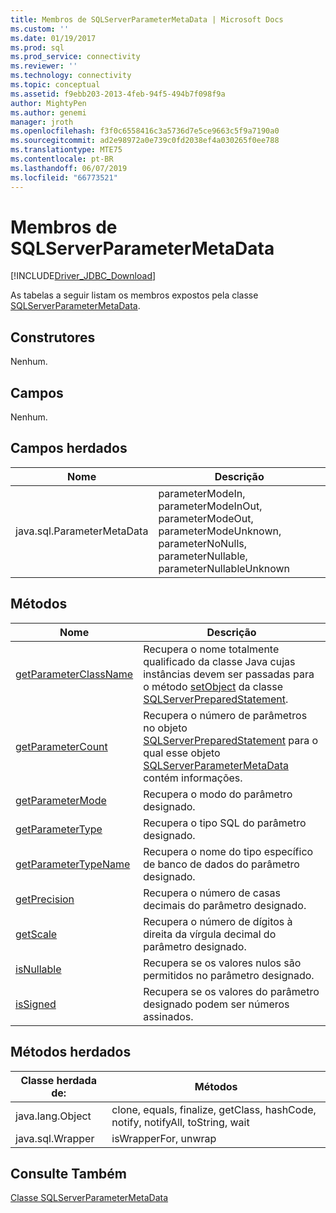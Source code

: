 ```yaml
---
title: Membros de SQLServerParameterMetaData | Microsoft Docs
ms.custom: ''
ms.date: 01/19/2017
ms.prod: sql
ms.prod_service: connectivity
ms.reviewer: ''
ms.technology: connectivity
ms.topic: conceptual
ms.assetid: f9ebb203-2013-4feb-94f5-494b7f098f9a
author: MightyPen
ms.author: genemi
manager: jroth
ms.openlocfilehash: f3f0c6558416c3a5736d7e5ce9663c5f9a7190a0
ms.sourcegitcommit: ad2e98972a0e739c0fd2038ef4a030265f0ee788
ms.translationtype: MTE75
ms.contentlocale: pt-BR
ms.lasthandoff: 06/07/2019
ms.locfileid: "66773521"
---
```

# <a name="sqlserverparametermetadata-members"></a>Membros de SQLServerParameterMetaData
[!INCLUDE[Driver_JDBC_Download](../../../includes/driver_jdbc_download.md)]

  As tabelas a seguir listam os membros expostos pela classe [SQLServerParameterMetaData](../../../connect/jdbc/reference/sqlserverparametermetadata-class.md).  
  
## <a name="constructors"></a>Construtores  
 Nenhum.  
  
## <a name="fields"></a>Campos  
 Nenhum.  
  
## <a name="inherited-fields"></a>Campos herdados  
  
|Nome|Descrição|  
|----------|-----------------|  
|java.sql.ParameterMetaData|parameterModeIn, parameterModeInOut, parameterModeOut, parameterModeUnknown, parameterNoNulls, parameterNullable, parameterNullableUnknown|  
  
## <a name="methods"></a>Métodos  
  
|Nome|Descrição|  
|----------|-----------------|  
|[getParameterClassName](../../../connect/jdbc/reference/getparameterclassname-method-sqlserverparametermetadata.md)|Recupera o nome totalmente qualificado da classe Java cujas instâncias devem ser passadas para o método [setObject](../../../connect/jdbc/reference/setobject-method-sqlserverpreparedstatement.md) da classe [SQLServerPreparedStatement](../../../connect/jdbc/reference/sqlserverpreparedstatement-class.md).|  
|[getParameterCount](../../../connect/jdbc/reference/getparametercount-method-sqlserverparametermetadata.md)|Recupera o número de parâmetros no objeto [SQLServerPreparedStatement](../../../connect/jdbc/reference/sqlserverpreparedstatement-class.md) para o qual esse objeto [SQLServerParameterMetaData](../../../connect/jdbc/reference/sqlserverparametermetadata-class.md) contém informações.|  
|[getParameterMode](../../../connect/jdbc/reference/getparametermode-method-sqlserverparametermetadata.md)|Recupera o modo do parâmetro designado.|  
|[getParameterType](../../../connect/jdbc/reference/getparametertype-method-sqlserverparametermetadata.md)|Recupera o tipo SQL do parâmetro designado.|  
|[getParameterTypeName](../../../connect/jdbc/reference/getparametertypename-method-sqlserverparametermetadata.md)|Recupera o nome do tipo específico de banco de dados do parâmetro designado.|  
|[getPrecision](../../../connect/jdbc/reference/getprecision-method-sqlserverparametermetadata.md)|Recupera o número de casas decimais do parâmetro designado.|  
|[getScale](../../../connect/jdbc/reference/getscale-method-sqlserverparametermetadata.md)|Recupera o número de dígitos à direita da vírgula decimal do parâmetro designado.|  
|[isNullable](../../../connect/jdbc/reference/isnullable-method-sqlserverparametermetadata.md)|Recupera se os valores nulos são permitidos no parâmetro designado.|  
|[isSigned](../../../connect/jdbc/reference/issigned-method-sqlserverparametermetadata.md)|Recupera se os valores do parâmetro designado podem ser números assinados.|  
  
## <a name="inherited-methods"></a>Métodos herdados  
  
|Classe herdada de:|Métodos|  
|---------------------------|-------------|  
|java.lang.Object|clone, equals, finalize, getClass, hashCode, notify, notifyAll, toString, wait|  
|java.sql.Wrapper|isWrapperFor, unwrap|  
  
## <a name="see-also"></a>Consulte Também  
 [Classe SQLServerParameterMetaData](../../../connect/jdbc/reference/sqlserverparametermetadata-class.md)  
  
  
